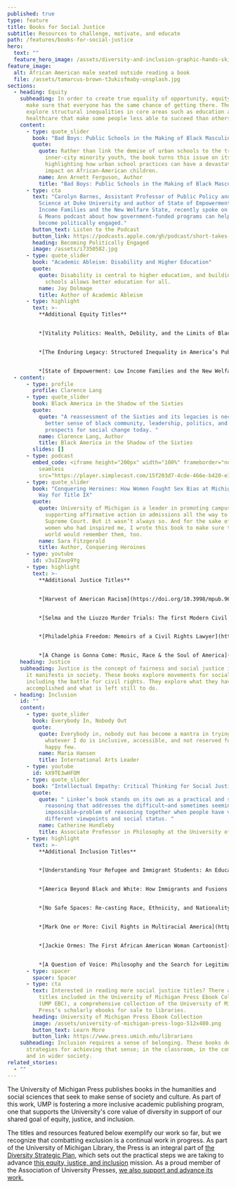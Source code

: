 ```yaml
---
published: true
type: feature
title: Books for Social Justice
subtitle: Resources to challenge, motivate, and educate
path: /features/books-for-social-justice
hero:
  text: ""
  feature_hero_image: /assets/diversity-and-inclusion-graphic-hands-skin-palette.jpg
feature_image:
  alt: African American male seated outside reading a book
  file: /assets/tamarcus-brown-t3ukisfmaby-unsplash.jpg
sections:
  - heading: Equity
    subheading: In order to create true equality of opportunity, equity is needed to
      make sure that everyone has the same chance of getting there. These books
      explore structural inequalities in core areas such as education and
      healthcare that make some people less able to succeed than others.
    content:
      - type: quote_slider
        book: "Bad Boys: Public Schools in the Making of Black Masculinity"
        quote:
          quote: Rather than link the demise of urban schools to the troubles of
            inner-city minority youth, the book turns this issue on its head by
            highlighting how urban school practices can have a devastating
            impact on African-American children.
          name: Ann Arnett Ferguson, Author
          title: "Bad Boys: Public Schools in the Making of Black Masculinity"
      - type: cta
        text: "Carolyn Barnes, Assistant Professor of Public Policy and Political
          Science at Duke University and author of State of Empowerment: Low
          Income Families and the New Welfare State, recently spoke on the Ways
          & Means podcast about how government-funded programs can help parents
          become politically engaged."
        button_text: Listen to the Podcast
        button_link: https://podcasts.apple.com/gh/podcast/short-takes-carolyn-barnes/id1061406250?i=1000470809674
        heading: Becoming Politically Engaged
        image: /assets/i7350582.jpg
      - type: quote_slider
        book: "Academic Ableism: Disability and Higher Education"
        quote:
          quote: Disability is central to higher education, and building more inclusive
            schools allows better education for all.
          name: Jay Dolmage
          title: Author of Academic Ableism
      - type: highlight
        text: >-
          **Additional Equity Titles**


          *[Vitality Politics: Health, Debility, and the Limits of Black Emancipation](https://doi.org/10.3998/mpub.10043782)* by Stephen Knadler


          *[The Enduring Legacy: Structured Inequality in America’s Public Schools](https://doi.org/10.3998/mpub.11645040)* by Mark Ryan


          *[State of Empowerment: Low Income Families and the New Welfare State](https://www.press.umich.edu/10131793/state_of_empowerment)* by Carolyn Barnes
  - content:
      - type: profile
        profile: Clarence Lang
      - type: quote_slider
        book: Black America in the Shadow of the Sixties
        quote:
          quote: "A reassessment of the Sixties and its legacies is necessary to make
            better sense of black community, leadership, politics, and the
            prospects for social change today. "
          name: Clarence Lang, Author
          title: Black America in the Shadow of the Sixties
        slides: []
      - type: podcast
        embed_code: <iframe height="200px" width="100%" frameborder="no" scrolling="no"
          seamless
          src="https://player.simplecast.com/15f203d7-4cde-466e-b420-e1aef1463cf4?dark=false"></iframe>
      - type: quote_slider
        book: "Conquering Heroines: How Women Fought Sex Bias at Michigan and Paved the
          Way for Title IX"
        quote:
          quote: University of Michigan is a leader in promoting campus diversity and
            supporting affirmative action in admissions all the way to the
            Supreme Court. But it wasn’t always so. And for the sake of the
            women who had inspired me, I wrote this book to make sure that the
            world would remember them, too.
          name: Sara Fitzgerald
          title: Author, Conquering Heroines
      - type: youtube
        id: v3uIZavp9Yg
      - type: highlight
        text: >-
          **Additional Justice Titles**


          *[Harvest of American Racism](https://doi.org/10.3998/mpub.9684789)* edited by Robert Shellow


          *[Selma and the Liuzzo Murder Trials: The first Modern Civil Rights Convictions](https://doi.org/10.3998/mpub.9753373)* by James P. Turner


          *[Philadelphia Freedom: Memoirs of a Civil Rights Lawyer](https://www.press.umich.edu/297518/philadelphia_freedom)* by David Kairys


          *[A Change is Gonna Come: Music, Race & the Soul of America](https://www.press.umich.edu/179458/change_is_gonna_come)* (Revised Edition) by Craig Werner
    heading: Justice
    subheading: Justice is the concept of fairness and social justice is fairness as
      it manifests in society. These books explore movements for social justice,
      including the battle for civil rights. They explore what they have
      accomplished and what is left still to do.
  - heading: Inclusion
    id: ""
    content:
      - type: quote_slider
        book: Everybody In, Nobody Out
        quote:
          quote: Everybody in, nobody out has become a mantra in trying to ensure that
            whatever I do is inclusive, accessible, and not reserved for the
            happy few.
          name: Maria Hansen
          title: International Arts Leader
      - type: youtube
        id: kX9TE3wHFOM
      - type: quote_slider
        book: "Intellectual Empathy: Critical Thinking for Social Justice"
        quote:
          quote: " Linker’s book stands on its own as a practical and scholarly guide to
            reasoning that addresses the difficult—and sometimes seemingly
            impossible—problem of reasoning together when people have very
            different viewpoints and social status. "
          name: Catherine Hundleby
          title: Associate Professor in Philosophy at the University of Windsor
      - type: highlight
        text: >-
          **Additional Inclusion Titles**


          *[Understanding Your Refugee and Immigrant Students: An Educational, Cultural, and Linguistic Guide](https://www.press.umich.edu/123975/understanding_your_refugee_and_immigrant_students)* by Jeffra Falitz


          *[America Beyond Black and White: How Immigrants and Fusions are Helping Us Overcome the Racial Divide](https://www.press.umich.edu/268662/america_beyond_black_and_white)* by Ronald Fernandez 


          *[No Safe Spaces: Re-casting Race, Ethnicity, and Nationality in American Theater](https://www.press.umich.edu/1729062/no_safe_spaces)* by Angela C. Pao


          *[Mark One or More: Civil Rights in Multiracial America](https://www.press.umich.edu/325778/mark_one_or_more)* by Kim M. Williams 


          *[Jackie Ormes: The First African American Woman Cartoonist](https://www.press.umich.edu/11368041/jackie_ormes)* by Nancy Goldstein


          *[A Question of Voice: Philosophy and the Search for Legitimacy](https://www.press.umich.edu/10090712/question_of_voice)* by Ron Scapp
      - type: spacer
        spacer: Spacer
      - type: cta
        text: Interested in reading more social justice titles? There are many more
          titles included in the University of Michigan Press Ebook Collection
          (UMP EBC), a comprehensive collection of the University of Michigan
          Press’s scholarly ebooks for sale to libraries.
        heading: University of Michigan Press Ebook Collection
        image: /assets/university-of-michigan-press-logo-512x480.png
        button_text: Learn More
        button_link: https://www.press.umich.edu/librarians
    subheading: Inclusion requires a sense of belonging. These books describe
      strategies for achieving that sense; in the classroom, in the community,
      and in wider society.
related_stories:
  - ""
---
```

The University of Michigan Press publishes books in the humanities and social sciences that seek to make sense of society and culture. As part of this work, UMP is fostering a more inclusive academic publishing program, one that supports the University's core value of diversity in support of our shared goal of equity, justice, and inclusion.

The titles and resources featured below exemplify our work so far, but we recognize that combatting exclusion is a continual work in progress.  As part of the University of Michigan Library, the Press is an integral part of [the Diversity Strategic Plan](https://lib.umich.edu/about-us/about-library/diversity-equity-inclusion-and-accessibility/diversity-strategic-plan), which sets out the practical steps we are taking to advance [this equity, justice, and inclusion](https://www.press.umich.edu/about#equity) mission. As a proud member of the Association of University Presses, [we also support and advance its work.](https://aupresses.org/about-aupresses/committees-task-forces/equity-justice-inclusion-committee/)